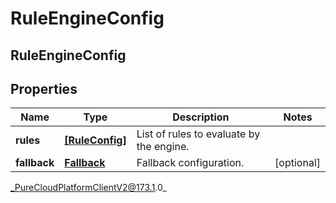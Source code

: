 # RuleEngineConfig

## RuleEngineConfig

## Properties

|Name | Type | Description | Notes|
|------------ | ------------- | ------------- | -------------|
| **rules** | [**[RuleConfig]**]([RuleConfig]) | List of rules to evaluate by the engine. | |
| **fallback** | [**Fallback**](Fallback) | Fallback configuration. | [optional] |



_PureCloudPlatformClientV2@173.1.0_
